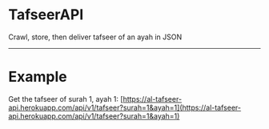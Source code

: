 # TafseerAPI
Crawl, store, then deliver tafseer of an ayah in JSON

---

# Example
Get the tafseer of surah 1, ayah 1: [https://al-tafseer-api.herokuapp.com/api/v1/tafseer?surah=1&ayah=1](https://al-tafseer-api.herokuapp.com/api/v1/tafseer?surah=1&ayah=1)
